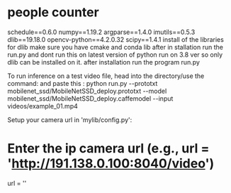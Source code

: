 # people counter
schedule==0.6.0
numpy==1.19.2
argparse==1.4.0
imutils==0.5.3
dlib==19.18.0
opencv-python==4.2.0.32
scipy==1.4.1
install of the libraries for dlib make sure you have cmake and conda lib
after in stallation run the run.py
and  dont run this on latest version of python run on 3.8 ver
so only dlib can be installed on it.
after installation run the program run.py

To run inference on a test video file, head into the directory/use the command:
and paste this :
python run.py --prototxt mobilenet_ssd/MobileNetSSD_deploy.prototxt --model mobilenet_ssd/MobileNetSSD_deploy.caffemodel --input videos/example_01.mp4


Setup your camera url in 'mylib/config.py':
# Enter the ip camera url (e.g., url = 'http://191.138.0.100:8040/video')
url = ''
